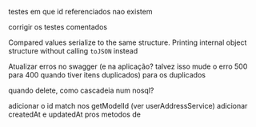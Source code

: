 testes em que id referenciados nao existem

corrigir os testes comentados

 Compared values serialize to the same structure.
    Printing internal object structure without calling `toJSON` instead

Atualizar erros no swagger (e na aplicação? talvez isso mude o erro 500 para 400 quando tiver itens duplicados) para os duplicados

quando delete, como cascadeia num nosql?

adicionar o id match nos getModelId (ver userAddressService)
adicionar createdAt e updatedAt pros metodos de